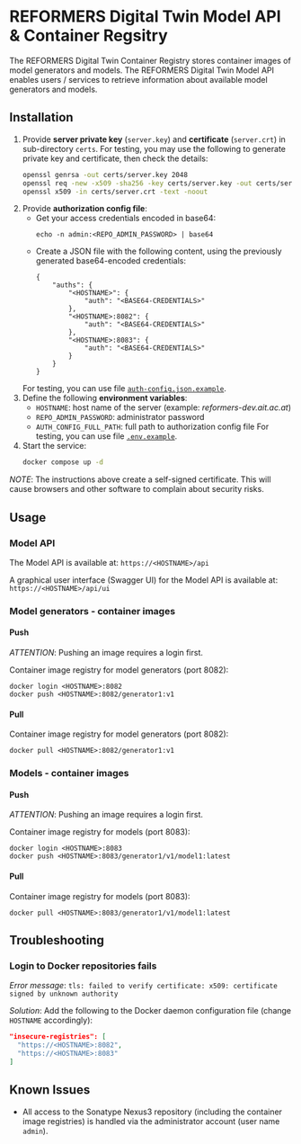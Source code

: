 # REFORMERS Digital Twin Model API & Container Regsitry

The REFORMERS Digital Twin Container Registry stores container images of model generators and models.
The REFORMERS Digital Twin Model API enables users / services to retrieve information about available model generators and models.

## Installation

1. Provide **server private key** (`server.key`) and **certificate** (`server.crt`) in sub-directory `certs`.
   For testing, you may use the following to generate private key and certificate, then check the details:
   ``` bash
   openssl genrsa -out certs/server.key 2048
   openssl req -new -x509 -sha256 -key certs/server.key -out certs/server.crt -config certs/certs.cfg -days 3650
   openssl x509 -in certs/server.crt -text -noout
   ```
2. Provide **authorization config file**:
   + Get your access credentials encoded in base64:
     ```
     echo -n admin:<REPO_ADMIN_PASSWORD> | base64
     ```
   + Create a JSON file with the following content, using the previously generated base64-encoded credentials:
     ```
     {
         "auths": {
             "<HOSTNAME>": {
                 "auth": "<BASE64-CREDENTIALS>"
             },
             "<HOSTNAME>:8082": {
                 "auth": "<BASE64-CREDENTIALS>"
             },
             "<HOSTNAME>:8083": {
                 "auth": "<BASE64-CREDENTIALS>"
             }
         }
     }
     ```
   For testing, you can use file [`auth-config.json.example`](./auth-config.json.example).
3. Define the following **environment variables**:
   + `HOSTNAME`: host name of the server (example: *reformers-dev.ait.ac.at*)
   + `REPO_ADMIN_PASSWORD`: administrator password
   + `AUTH_CONFIG_FULL_PATH`: full path to authorization config file
   For testing, you can use file [`.env.example`](./.env.example).
4. Start the service:
   ``` bash
   docker compose up -d
   ```

*NOTE*:
The instructions above create a self-signed certificate.
This will cause browsers and other software to complain about security risks.

## Usage

### Model API

The Model API is available at: `https://<HOSTNAME>/api`

A graphical user interface (Swagger UI) for the Model API is available at: `https://<HOSTNAME>/api/ui`

### Model generators - container images

#### Push

_ATTENTION_: Pushing an image requires a login first.

Container image registry for model generators (port 8082):
```
docker login <HOSTNAME>:8082
docker push <HOSTNAME>:8082/generator1:v1
```

#### Pull

Container image registry for model generators (port 8082):
```
docker pull <HOSTNAME>:8082/generator1:v1
```

### Models - container images

#### Push

_ATTENTION_: Pushing an image requires a login first.

Container image registry for models (port 8083):
```
docker login <HOSTNAME>:8083
docker push <HOSTNAME>:8083/generator1/v1/model1:latest
```

#### Pull

Container image registry for models (port 8083):
```
docker pull <HOSTNAME>:8083/generator1/v1/model1:latest
```

## Troubleshooting

### Login to Docker repositories fails

_Error message_: `tls: failed to verify certificate: x509: certificate signed by unknown authority`

_Solution_: Add the following to the Docker daemon configuration file (change `HOSTNAME` accordingly):
```json
"insecure-registries": [
  "https://<HOSTNAME>:8082",
  "https://<HOSTNAME>:8083"
]
```

## Known Issues

+ All access to the Sonatype Nexus3 repository (including the container image registries) is handled via the administrator account (user name `admin`).
